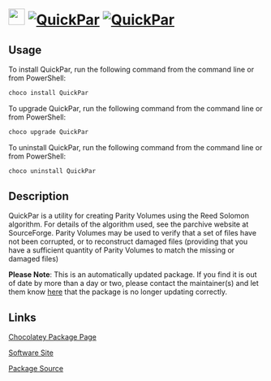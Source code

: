 ﻿# <img src="https://cdn.rawgit.com/mkevenaar/chocolatey-packages/master/icons/QuickPar.png" width="32" height="32"/> [![QuickPar](https://img.shields.io/chocolatey/v/QuickPar.svg?label=QuickPar)](https://community.chocolatey.org/packages/QuickPar) [![QuickPar](https://img.shields.io/chocolatey/dt/QuickPar.svg)](https://community.chocolatey.org/packages/QuickPar)

## Usage

To install QuickPar, run the following command from the command line or from PowerShell:

```powershell
choco install QuickPar
```

To upgrade QuickPar, run the following command from the command line or from PowerShell:

```powershell
choco upgrade QuickPar
```

To uninstall QuickPar, run the following command from the command line or from PowerShell:

```powershell
choco uninstall QuickPar
```

## Description

QuickPar is a utility for creating Parity Volumes using the Reed Solomon algorithm. For details of the algorithm used, see the parchive website at SourceForge. Parity Volumes may be used to verify that a set of files have not been corrupted, or to reconstruct damaged files (providing that you have a sufficient quantity of Parity Volumes to match the missing or damaged files)

**Please Note**: This is an automatically updated package. If you find it is
out of date by more than a day or two, please contact the maintainer(s) and
let them know [here](https://github.com/mkevenaar/chocolatey-packages/issues) that the package is no longer updating correctly.

## Links

[Chocolatey Package Page](https://community.chocolatey.org/packages/QuickPar)

[Software Site](http://www.quickpar.org.uk)

[Package Source](https://github.com/mkevenaar/chocolatey-packages/tree/master/manual/QuickPar)

